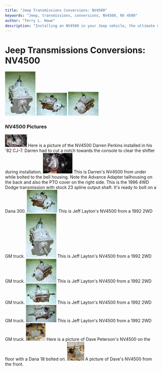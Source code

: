 ```yaml
---
title: "Jeep Transmissions Conversions: NV4500"
keywords: "Jeep, transmissions, conversions, NV4500, NV 4500"
author: "Terry L. Howe"
description: "Installing an NV4500 in your Jeep vehicle, the ultimate manual transmission."
---
```

# Jeep Transmissions Conversions: NV4500

[![NV4500 front](/images/transmission/updates/nv4500af_.jpg)](/images/transmission/updates/nv4500af.jpg) [![NV4500 side](/images/transmission/updates/nv4500as_.jpg)](/images/transmission/updates/nv4500as.jpg) [![NV4500 back](/images/transmission/updates/nv4500ab_.jpg)](/images/transmission/updates/nv4500ab.jpg) 

### NV4500 Pictures

[![](/images/transmission/updates/nvint_.jpg)](/images/transmission/updates/nvint.jpg) Here is a picture of the NV4500 Darren Perkins installed in his '82 CJ-7. Darren had to cut a notch towards the console to clear the shifter during installation. [![](/images/transmission/updates/nvinb_.jpg)](/images/transmission/updates/nvinb.jpg) This is Darren's NV4500 from under while bolted to the bell housing. Note the Advance Adapter tailhousing on the back and also the PTO cover on the right side. This is the 1996 4WD Dodge transmission with stock 23 spline output shaft. It's ready to bolt on a Dana 300\. [![](/images/transmission/updates/nv4500as_.jpg)](/images/transmission/updates/nv4500as.jpg) This is Jeff Layton's NV4500 from a 1992 2WD GM truck. [![](/images/transmission/updates/nv4500af_.jpg)](/images/transmission/updates/nv4500af.jpg) This is Jeff Layton's NV4500 from a 1992 2WD GM truck. [![](/images/transmission/updates/nv4500ab_.jpg)](/images/transmission/updates/nv4500ab.jpg) This is Jeff Layton's NV4500 from a 1992 2WD GM truck. [![](/images/transmission/updates/nv4500asp_.jpg)](/images/transmission/updates/nv4500asp.jpg) This is Jeff Layton's NV4500 from a 1992 2WD GM truck. [![](/images/transmission/updates/nv4500at_.jpg)](/images/transmission/updates/nv4500at.jpg) This is Jeff Layton's NV4500 from a 1992 2WD GM truck. [![](/images/transmission/updates/nv4500s_.jpg)](/images/transmission/updates/nv4500s.jpg) Here is a picture of Dave Peterson's NV4500 on the floor with a Dana 18 bolted on. [![](/images/transmission/updates/nv4500f_.jpg)](/images/transmission/updates/nv4500f.jpg) A picture of Dave's NV4500 from the front.
